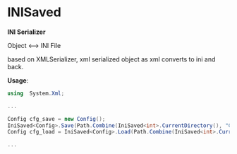 # INISaved

**INI Serializer**

Object <--> INI File    

based on XMLSerializer, xml serialized object as xml converts to ini and back.

**Usage**:
```C#
using  System.Xml;

...

Config cfg_save = new Config();
IniSaved<Config>.Save(Path.Combine(IniSaved<int>.CurrentDirectory(), "Config.ini"), cfg_save);
Config cfg_load = IniSaved<Config>.Load(Path.Combine(IniSaved<int>.CurrentDirectory(), "Config.ini"),);

...
```
